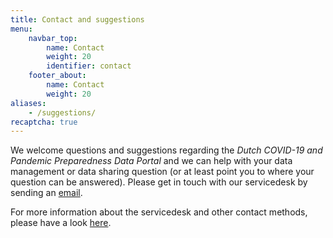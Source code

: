 ```yaml
---
title: Contact and suggestions
menu:
    navbar_top:
        name: Contact
        weight: 20
        identifier: contact
    footer_about:
        name: Contact
        weight: 20
aliases:
    - /suggestions/
recaptcha: true
---
```


We welcome questions and suggestions regarding the *Dutch COVID-19 and Pandemic Preparedness Data Portal* and we can help with your data management or data sharing question (or at least point you to where your question can be answered). Please get in touch with our servicedesk by sending an [email](mailto:servicedesk@health-ri.nl).

For more information about the servicedesk and other contact methods, please have a look [here](https://www.health-ri.nl/en/health-ri-service-desk).

